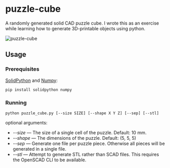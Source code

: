 # puzzle-cube

A randomly generated solid CAD puzzle cube. I wrote this as an exercise while learning how to generate 3D-printable objects using python.

![puzzle-cube](https://i.imgur.com/PfvlCmF.png)

## Usage

### Prerequisites

[SolidPython](https://github.com/SolidCode/SolidPython) and [Numpy](https://numpy.org/):

```
pip install solidpython numpy
```

### Running

```
python puzzle_cube.py [--size SIZE] [--shape X Y Z] [--sep] [--stl]
```

optional arguments:

 - *--size* — The size of a single cell of the puzzle. Default: 10 mm.
 - *--shape* — The dimensions of the puzzle. Default: (5, 5, 5)
 - *--sep* — Generate one file per puzzle piece. Otherwise all pieces will be generated in a single file.
 - *--stl* — Attempt to generate STL rather than SCAD files. This requires the OpenSCAD CLI to be available.
